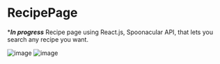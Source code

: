 # RecipePage

****In progress***
Recipe page using React.js, Spoonacular API, that lets you search any recipe you want.


![image](https://user-images.githubusercontent.com/98127121/184566742-b4113360-778c-40b4-b49d-80d856b21cd5.png)
![image](https://user-images.githubusercontent.com/98127121/184566763-f9289d7a-cb40-487a-95db-195e0e780653.png)
